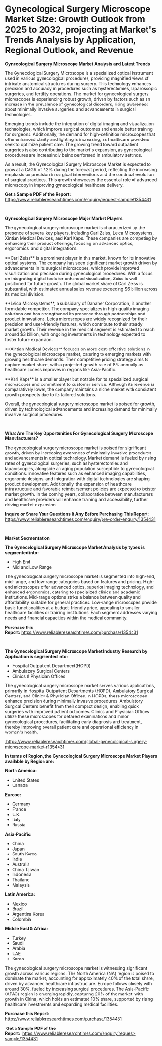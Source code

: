<p><h1>Gynecological Surgery Microscope Market Size: Growth Outlook from 2025 to 2032, projecting at Market's Trends Analysis by Application, Regional Outlook, and Revenue</h1></p><p><strong>Gynecological Surgery Microscope Market Analysis and Latest Trends</strong></p>
<p><p>The Gynecological Surgery Microscope is a specialized optical instrument used in various gynecological procedures, providing magnified views of intricate anatomical structures during surgery. This technology enhances precision and accuracy in procedures such as hysterectomies, laparoscopic surgeries, and fertility operations. The market for gynecological surgery microscopes is experiencing robust growth, driven by factors such as an increase in the prevalence of gynecological disorders, rising awareness about minimally invasive surgeries, and advancements in surgical technologies.</p><p>Emerging trends include the integration of digital imaging and visualization technologies, which improve surgical outcomes and enable better training for surgeons. Additionally, the demand for high-definition microscopes that offer enhanced clarity and lighting is increasing, as healthcare providers seek to optimize patient care. The growing trend toward outpatient surgeries is also contributing to the market's expansion, as gynecological procedures are increasingly being performed in ambulatory settings.</p><p>As a result, the Gynecological Surgery Microscope Market is expected to grow at a CAGR of 7.2% during the forecast period, reflecting the increasing emphasis on precision in surgical interventions and the continual evolution of surgical practices. This growth showcases the essential role of advanced microscopy in improving gynecological healthcare delivery.</p></p>
<p><strong>Get a Sample PDF of the Report:&nbsp;</strong> <a href="https://www.reliableresearchtimes.com/enquiry/request-sample/1354431?utm_campaign=2009&utm_medium=2&utm_source=Github&utm_content=ia&utm_term=14042025&utm_id=gynecological-surgery-microscope">https://www.reliableresearchtimes.com/enquiry/request-sample/1354431</a></p>
<p>&nbsp;</p>
<p><strong>Gynecological Surgery Microscope Major Market Players</strong></p>
<p><p>The gynecological surgery microscope market is characterized by the presence of several key players, including Carl Zeiss, Leica Microsystems, Xintian Medical Devices, and Karl Kaps. These companies are competing by enhancing their product offerings, focusing on advanced optics, ergonomics, and digital integrations.</p><p>**Carl Zeiss** is a prominent player in this market, known for its innovative optical systems. The company has seen significant market growth driven by advancements in its surgical microscopes, which provide improved visualization and precision during gynecological procedures. With a focus on integrating digital tools for enhanced visualization, Zeiss is well-positioned for future growth. The global market share of Carl Zeiss is substantial, with estimated annual sales revenue exceeding $6 billion across its medical division.</p><p>**Leica Microsystems**, a subsidiary of Danaher Corporation, is another formidable competitor. The company specializes in high-quality imaging solutions and has strengthened its presence through partnerships and product innovations. Leica microscopes are widely recognized for their precision and user-friendly features, which contribute to their steady market growth. Their revenue in the medical segment is estimated to reach around $3 billion, with ongoing investments in technology expected to foster future expansion.</p><p>**Xintian Medical Devices** focuses on more cost-effective solutions in the gynecological microscope market, catering to emerging markets with growing healthcare demands. Their competitive pricing strategy aims to capture market share, with a projected growth rate of 8% annually as healthcare access improves in regions like Asia-Pacific.</p><p>**Karl Kaps** is a smaller player but notable for its specialized surgical microscopes and commitment to customer service. Although its revenue is comparatively lower, the company maintains a niche market with consistent growth prospects due to its tailored solutions.</p><p>Overall, the gynecological surgery microscope market is poised for growth, driven by technological advancements and increasing demand for minimally invasive surgical procedures.</p></p>
<p>&nbsp;</p>
<p><strong>What Are The Key Opportunities For Gynecological Surgery Microscope Manufacturers?</strong></p>
<p><p>The gynecological surgery microscope market is poised for significant growth, driven by increasing awareness of minimally invasive procedures and advancements in optical technology. Market demand is fueled by rising rates of gynecological surgeries, such as hysterectomies and laparoscopies, alongside an aging population susceptible to gynecological conditions. Innovative features such as enhanced imaging capabilities, ergonomic designs, and integration with digital technologies are shaping product development. Additionally, the expansion of healthcare infrastructure and favorable reimbursement policies are expected to bolster market growth. In the coming years, collaboration between manufacturers and healthcare providers will enhance training and accessibility, further driving market expansion.</p></p>
<p><strong>Inquire or Share Your Questions If Any Before Purchasing This Report:</strong> <a href="https://www.reliableresearchtimes.com/enquiry/pre-order-enquiry/1354431?utm_campaign=2009&utm_medium=2&utm_source=Github&utm_content=ia&utm_term=14042025&utm_id=gynecological-surgery-microscope">https://www.reliableresearchtimes.com/enquiry/pre-order-enquiry/1354431</a></p>
<p>&nbsp;</p>
<p><strong>Market Segmentation</strong></p>
<p><strong>The Gynecological Surgery Microscope Market Analysis by types is segmented into:</strong></p>
<p><ul><li>High End</li><li>Mid and Low Range</li></ul></p>
<p><p>The gynecological surgery microscope market is segmented into high-end, mid-range, and low-range categories based on features and pricing. High-end microscopes offer advanced optics, superior imaging technology, and enhanced ergonomics, catering to specialized clinics and academic institutions. Mid-range options strike a balance between quality and affordability, suitable for general practices. Low-range microscopes provide basic functionalities at a budget-friendly price, appealing to smaller healthcare facilities or training institutions. Each segment addresses varying needs and financial capacities within the medical community.</p></p>
<p><strong>Purchase this Report:&nbsp;</strong><a href="https://www.reliableresearchtimes.com/purchase/1354431?utm_campaign=2009&utm_medium=2&utm_source=Github&utm_content=ia&utm_term=14042025&utm_id=gynecological-surgery-microscope">https://www.reliableresearchtimes.com/purchase/1354431</a></p>
<p>&nbsp;</p>
<p><strong>The Gynecological Surgery Microscope Market Industry Research by Application is segmented into:</strong></p>
<p><ul><li>Hospital Outpatient Department(HOPD)</li><li>Ambulatory Surgical Centers</li><li>Clinics & Physician Offices</li></ul></p>
<p><p>The gynecological surgery microscope market serves various applications, primarily in Hospital Outpatient Departments (HOPD), Ambulatory Surgical Centers, and Clinics & Physician Offices. In HOPDs, these microscopes enhance precision during minimally invasive procedures. Ambulatory Surgical Centers benefit from their compact design, enabling quick surgeries with improved patient outcomes. Clinics and Physician Offices utilize these microscopes for detailed examinations and minor gynecological procedures, facilitating early diagnosis and treatment, thereby improving overall patient care and operational efficiency in women's health.</p></p>
<p><a href="https://www.reliableresearchtimes.com/global-gynecological-surgery-microscope-market-r1354431?utm_campaign=2009&utm_medium=2&utm_source=Github&utm_content=ia&utm_term=14042025&utm_id=gynecological-surgery-microscope">&nbsp;https://www.reliableresearchtimes.com/global-gynecological-surgery-microscope-market-r1354431</a></p>
<p><strong>In terms of Region, the Gynecological Surgery Microscope Market Players available by Region are:</strong></p>
<p>
    <p> <strong> North America: </strong>
        <ul>
            <li>United States</li>
            <li>Canada</li>
        </ul>
        </p> 
    <p> <strong> Europe: </strong>
        <ul>
            <li>Germany</li>
            <li>France</li>
            <li>U.K.</li>
            <li>Italy</li>
            <li>Russia</li>
        </ul>
        </p> 
    <p> <strong> Asia-Pacific: </strong>
        <ul>
            <li>China</li>
            <li>Japan</li>
            <li>South Korea</li>
            <li>India</li>
            <li>Australia</li>
            <li>China Taiwan</li>
            <li>Indonesia</li>
            <li>Thailand</li>
            <li>Malaysia</li>
        </ul>
        </p> 
    <p> <strong> Latin America: </strong>
        <ul>
            <li>Mexico</li>
            <li>Brazil</li>
            <li>Argentina Korea</li>
            <li>Colombia</li>
        </ul>
        </p> 
    <p> <strong> Middle East & Africa: </strong>
        <ul>
            <li>Turkey</li>
            <li>Saudi</li>
            <li>Arabia</li>
            <li>UAE</li>
            <li>Korea</li>
        </ul>
    </p>
    </p>
<p><p>The gynecological surgery microscope market is witnessing significant growth across various regions. The North America (NA) region is poised to dominate the market, accounting for approximately 40% of the total share, driven by advanced healthcare infrastructure. Europe follows closely with around 30%, fueled by increasing surgical procedures. The Asia-Pacific (APAC) region is emerging rapidly, capturing 20% of the market, with growth in China, which holds an estimated 10% share, supported by rising healthcare investments and expanding medical facilities.</p></p>
<p><strong>Purchase this Report: </strong><a href="https://www.reliableresearchtimes.com/purchase/1354431?utm_campaign=2009&utm_medium=2&utm_source=Github&utm_content=ia&utm_term=14042025&utm_id=gynecological-surgery-microscope">https://www.reliableresearchtimes.com/purchase/1354431</a></p>
<p>&nbsp;<strong>Get a Sample PDF of the Report:&nbsp;&nbsp;</strong><a href="https://www.reliableresearchtimes.com/enquiry/request-sample/1354431?utm_campaign=2009&utm_medium=2&utm_source=Github&utm_content=ia&utm_term=14042025&utm_id=gynecological-surgery-microscope">https://www.reliableresearchtimes.com/enquiry/request-sample/1354431</a></p>
<p><strong></strong></p>
<p><p></p><p></p><p></p></p>